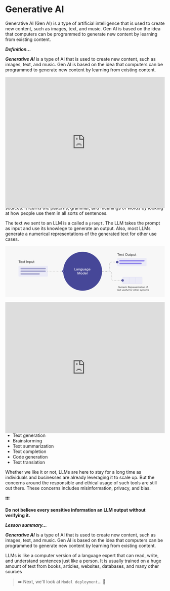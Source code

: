 # Generative AI
Generative AI (Gen AI) is a type of artificial intelligence that is used to create new content, such as images, text, and music. Gen AI is based on the idea that computers can be programmed to generate new content by learning from existing content.

<aside>

**_Definition..._**

**_Generative AI_** is a type of AI that is used to create new content, such as images, text, and music. Gen AI is based on the idea that computers can be programmed to generate new content by learning from existing content.
</aside>

<div style="position: relative; padding-bottom: 56.25%; height: 0;"><iframe width="100%" height="415" src="https://www.youtube.com/embed/G2fqAlgmoPo" title="Linking your CSS" frameborder="0" allow="accelerometer; autoplay; clipboard-write; encrypted-media; gyroscope; picture-in-picture" allowfullscreen></iframe></div>


## Large Language Models (LLMs)

LLMs is like a computer version of a language expert that can read, write, and understand sentences just like a person. It is usually trained on a huge amount of text from books, articles, websites, databases, and many other sources. It learns the patterns, grammar, and meanings of words by looking at how people use them in all sorts of sentences.

The text we sent to an LLM is a called a `prompt`. The LLM takes the prompt as input and use its knowlege to generate an output. Also, most LLMs generate a numerical representations of the generated text for other use cases.

![large-language-models](./dl/large-language-models.png)

<div style="position: relative; padding-bottom: 56.25%; height: 0;"><iframe width="100%" height="415" src="https://www.youtube.com/embed/iR2O2GPbB0E" title="Linking your CSS" frameborder="0" allow="accelerometer; autoplay; clipboard-write; encrypted-media; gyroscope; picture-in-picture" allowfullscreen></iframe></div>

A core algorithm used in LLMs is referred to as `Transformers`, a type of neural network that works very well with text. In recent times, we've seen different LLM tools like <a href="https://chat.openai.com/" target="_blank"> **ChatGPT** </a> from _OpenAI_ and <a href="https://bard.google.com/" target="_blank"> **Bard** </a> from _Google_. These tools and many others have taken the world by storm in their applications, which are not limited to the following:

- Chat
- Text generation
- Brainstorming
- Text summarization
- Text completion
- Code generation
- Text translation

Whether we like it or not, LLMs are here to stay for a long time as individuals and businesses are already leveraging it to scale up. But the concerns around the responsible and ethical usage of such tools are still out there. These concerns includes misinformation, privacy, and bias.

<aside>

❗❗❗

**Do not believe every sensitive information an LLM output without verifying it.**
</aside>



<aside>

**_Lesson summary..._**

**_Generative AI_** is a type of AI that is used to create new content, such as images, text, and music. Gen AI is based on the idea that computers can be programmed to generate new content by learning from existing content.

LLMs is like a computer version of a language expert that can read, write, and understand sentences just like a person. It is usually trained on a huge amount of text from books, articles, websites, databases, and many other sources
</aside>


> ➡️ Next, we'll look at `Model deployment`... 🎯